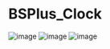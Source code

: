 # BSPlus_Clock

![image](https://user-images.githubusercontent.com/66167164/202923833-93f6ba75-5242-4fa7-b192-5bdb65211c0c.png)
![image](https://user-images.githubusercontent.com/66167164/202923850-f7b21d48-38b3-4e82-a42c-d598907c40ea.png)
![image](https://user-images.githubusercontent.com/66167164/202923905-189e0cff-abc8-4cb4-be47-c4c2472f47ff.png)
